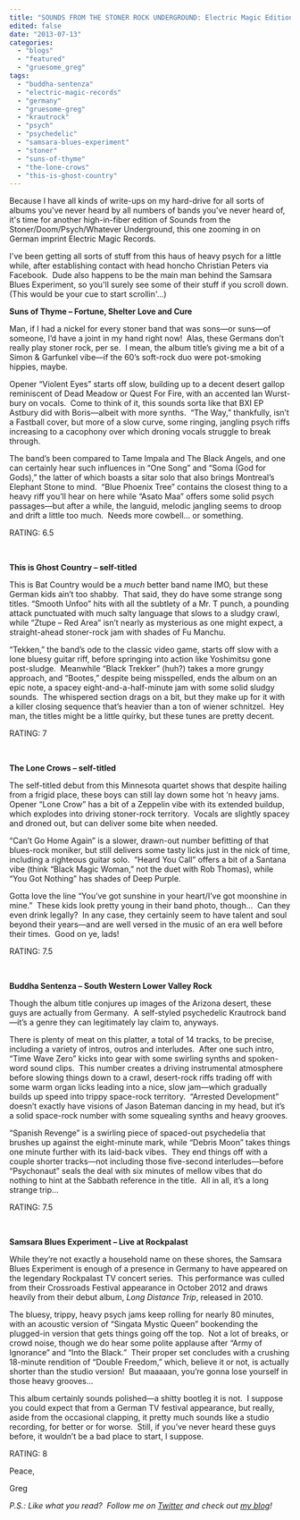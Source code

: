 ```yaml
---
title: "SOUNDS FROM THE STONER ROCK UNDERGROUND: Electric Magic Edition"
edited: false
date: "2013-07-13"
categories:
  - "blogs"
  - "featured"
  - "gruesome_greg"
tags:
  - "buddha-sentenza"
  - "electric-magic-records"
  - "germany"
  - "gruesome-greg"
  - "krautrock"
  - "psych"
  - "psychedelic"
  - "samsara-blues-experiment"
  - "stoner"
  - "suns-of-thyme"
  - "the-lone-crows"
  - "this-is-ghost-country"
---
```


Because I have all kinds of write-ups on my hard-drive for all sorts of albums you've never heard by all numbers of bands you've never heard of, it's time for another high-in-fiber edition of Sounds from the Stoner/Doom/Psych/Whatever Underground, this one zooming in on German imprint Electric Magic Records.

I've been getting all sorts of stuff from this haus of heavy psych for a little while, after establishing contact with head honcho Christian Peters via Facebook.  Dude also happens to be the main man behind the Samsara Blues Experiment, so you'll surely see some of their stuff if you scroll down.  (This would be your cue to start scrollin'...)

**Suns of Thyme – Fortune, Shelter Love and Cure**

Man, if I had a nickel for every stoner band that was sons—or suns—of someone, I’d have a joint in my hand right now!  Alas, these Germans don’t really play stoner rock, per se.  I mean, the album title’s giving me a bit of a Simon & Garfunkel vibe—if the 60’s soft-rock duo were pot-smoking hippies, maybe.

Opener “Violent Eyes” starts off slow, building up to a decent desert gallop reminiscent of Dead Meadow or Quest For Fire, with an accented Ian Wurst-bury on vocals.  Come to think of it, this sounds sorta like that BXI EP Astbury did with Boris—albeit with more synths.  “The Way,” thankfully, isn’t a Fastball cover, but more of a slow curve, some ringing, jangling psych riffs increasing to a cacophony over which droning vocals struggle to break through.

The band’s been compared to Tame Impala and The Black Angels, and one can certainly hear such influences in “One Song” and “Soma (God for Gods),” the latter of which boasts a sitar solo that also brings Montreal’s Elephant Stone to mind.  “Blue Phoenix Tree” contains the closest thing to a heavy riff you’ll hear on here while “Asato Maa” offers some solid psych passages—but after a while, the languid, melodic jangling seems to droop and drift a little too much.  Needs more cowbell… or something.

RATING: 6.5

 

**This is Ghost Country – self-titled**

This is Bat Country would be a _much_ better band name IMO, but these German kids ain’t too shabby.  That said, they do have some strange song titles. “Smooth Unfoo” hits with all the subtlety of a Mr. T punch, a pounding attack punctuated with much salty language that slows to a sludgy crawl, while “Ztupe – Red Area” isn’t nearly as mysterious as one might expect, a straight-ahead stoner-rock jam with shades of Fu Manchu.

“Tekken,” the band’s ode to the classic video game, starts off slow with a lone bluesy guitar riff, before springing into action like Yoshimitsu gone post-sludge.  Meanwhile “Black Trekker” (huh?) takes a more grungy approach, and “Bootes,” despite being misspelled, ends the album on an epic note, a spacey eight-and-a-half-minute jam with some solid sludgy sounds.  The whispered section drags on a bit, but they make up for it with a killer closing sequence that’s heavier than a ton of wiener schnitzel.  Hey man, the titles might be a little quirky, but these tunes are pretty decent.

RATING: 7

 

**The Lone Crows – self-titled**

The self-titled debut from this Minnesota quartet shows that despite hailing from a frigid place, these boys can still lay down some hot ‘n heavy jams.  Opener “Lone Crow” has a bit of a Zeppelin vibe with its extended buildup, which explodes into driving stoner-rock territory.  Vocals are slightly spacey and droned out, but can deliver some bite when needed.

“Can’t Go Home Again” is a slower, drawn-out number befitting of that blues-rock moniker, but still delivers some tasty licks just in the nick of time, including a righteous guitar solo.  “Heard You Call” offers a bit of a Santana vibe (think “Black Magic Woman,” not the duet with Rob Thomas), while “You Got Nothing” has shades of Deep Purple.

Gotta love the line “You’ve got sunshine in your heart/I’ve got moonshine in mine.”  These kids look pretty young in their band photo, though…  Can they even drink legally?  In any case, they certainly seem to have talent and soul beyond their years—and are well versed in the music of an era well before their times.  Good on ye, lads!

RATING: 7.5

 

**Buddha Sentenza – South Western Lower Valley Rock**

Though the album title conjures up images of the Arizona desert, these guys are actually from Germany.  A self-styled psychedelic Krautrock band—it’s a genre they can legitimately lay claim to, anyways.

There is plenty of meat on this platter, a total of 14 tracks, to be precise, including a variety of intros, outros and interludes.  After one such intro, “Time Wave Zero” kicks into gear with some swirling synths and spoken-word sound clips.  This number creates a driving instrumental atmosphere before slowing things down to a crawl, desert-rock riffs trading off with some warm organ licks leading into a nice, slow jam—which gradually builds up speed into trippy space-rock territory.  “Arrested Development” doesn’t exactly have visions of Jason Bateman dancing in my head, but it’s a solid space-rock number with some squealing synths and heavy grooves.

“Spanish Revenge” is a swirling piece of spaced-out psychedelia that brushes up against the eight-minute mark, while “Debris Moon” takes things one minute further with its laid-back vibes.  They end things off with a couple shorter tracks—not including those five-second interludes—before “Psychonaut” seals the deal with six minutes of mellow vibes that do nothing to hint at the Sabbath reference in the title.  All in all, it’s a long strange trip…

RATING: 7.5

 

**Samsara Blues Experiment – Live at Rockpalast**

While they’re not exactly a household name on these shores, the Samsara Blues Experiment is enough of a presence in Germany to have appeared on the legendary Rockpalast TV concert series.  This performance was culled from their Crossroads Festival appearance in October 2012 and draws heavily from their debut album, _Long Distance Trip_, released in 2010.

The bluesy, trippy, heavy psych jams keep rolling for nearly 80 minutes, with an acoustic version of “Singata Mystic Queen” bookending the plugged-in version that gets things going off the top.  Not a lot of breaks, or crowd noise, though we do hear some polite applause after “Army of Ignorance” and “Into the Black.”  Their proper set concludes with a crushing 18-minute rendition of “Double Freedom,” which, believe it or not, is actually shorter than the studio version!  But maaaaan, you’re gonna lose yourself in those heavy grooves…

This album certainly sounds polished—a shitty bootleg it is not.  I suppose you could expect that from a German TV festival appearance, but really, aside from the occasional clapping, it pretty much sounds like a studio recording, for better or for worse.  Still, if you’ve never heard these guys before, it wouldn’t be a bad place to start, I suppose.

RATING: 8

Peace,

Greg

_P.S.: Like what you read?  Follow me on [Twitter](http://twitter.com/gruesomeviews) and check out [my blog](http://gruesomeviews.com/)!_
